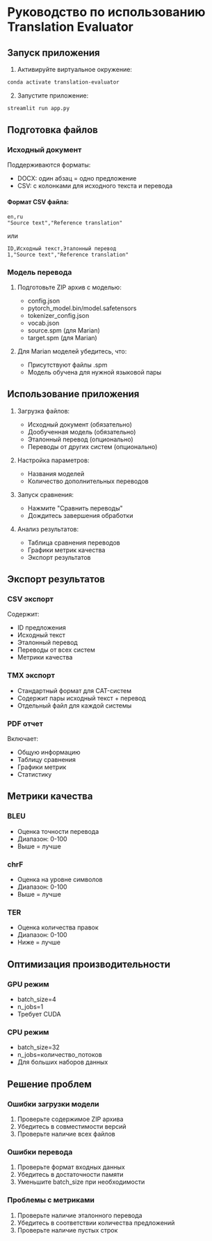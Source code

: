 # Руководство по использованию Translation Evaluator

## Запуск приложения

1. Активируйте виртуальное окружение:
```bash
conda activate translation-evaluator
```

2. Запустите приложение:
```bash
streamlit run app.py
```

## Подготовка файлов

### Исходный документ

Поддерживаются форматы:
- DOCX: один абзац = одно предложение
- CSV: с колонками для исходного текста и перевода

#### Формат CSV файла:
```csv
en,ru
"Source text","Reference translation"
```
или
```csv
ID,Исходный текст,Эталонный перевод
1,"Source text","Reference translation"
```

### Модель перевода

1. Подготовьте ZIP архив с моделью:
   - config.json
   - pytorch_model.bin/model.safetensors
   - tokenizer_config.json
   - vocab.json
   - source.spm (для Marian)
   - target.spm (для Marian)

2. Для Marian моделей убедитесь, что:
   - Присутствуют файлы .spm
   - Модель обучена для нужной языковой пары

## Использование приложения

1. Загрузка файлов:
   - Исходный документ (обязательно)
   - Дообученная модель (обязательно)
   - Эталонный перевод (опционально)
   - Переводы от других систем (опционально)

2. Настройка параметров:
   - Названия моделей
   - Количество дополнительных переводов

3. Запуск сравнения:
   - Нажмите "Сравнить переводы"
   - Дождитесь завершения обработки

4. Анализ результатов:
   - Таблица сравнения переводов
   - Графики метрик качества
   - Экспорт результатов

## Экспорт результатов

### CSV экспорт
Содержит:
- ID предложения
- Исходный текст
- Эталонный перевод
- Переводы от всех систем
- Метрики качества

### TMX экспорт
- Стандартный формат для CAT-систем
- Содержит пары исходный текст + перевод
- Отдельный файл для каждой системы

### PDF отчет
Включает:
- Общую информацию
- Таблицу сравнения
- Графики метрик
- Статистику

## Метрики качества

### BLEU
- Оценка точности перевода
- Диапазон: 0-100
- Выше = лучше

### chrF
- Оценка на уровне символов
- Диапазон: 0-100
- Выше = лучше

### TER
- Оценка количества правок
- Диапазон: 0-100
- Ниже = лучше

## Оптимизация производительности

### GPU режим
- batch_size=4
- n_jobs=1
- Требует CUDA

### CPU режим
- batch_size=32
- n_jobs=количество_потоков
- Для больших наборов данных

## Решение проблем

### Ошибки загрузки модели
1. Проверьте содержимое ZIP архива
2. Убедитесь в совместимости версий
3. Проверьте наличие всех файлов

### Ошибки перевода
1. Проверьте формат входных данных
2. Убедитесь в достаточности памяти
3. Уменьшите batch_size при необходимости

### Проблемы с метриками
1. Проверьте наличие эталонного перевода
2. Убедитесь в соответствии количества предложений
3. Проверьте наличие пустых строк 